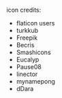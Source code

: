 
icon credits:
- flaticon users
- turkkub
- Freepik
- Becris
- Smashicons
- Eucalyp
- Pause08
- linector
- mynamepong
- dDara
